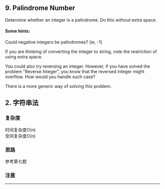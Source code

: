 ## 9. Palindrome Number
Determine whether an integer is a palindrome. Do this without extra space.

#### Some hints:
Could negative integers be palindromes? (ie, -1)

If you are thinking of converting the integer to string, note the restriction of using extra space.

You could also try reversing an integer. However, if you have solved the problem "Reverse Integer", you know that the reversed integer might overflow. How would you handle such case?

There is a more generic way of solving this problem.

## 2. 字符串法

### 复杂度
时间复杂度O(n)  <br>
空间复杂度O(n)

### 思路
参考第七题

### 注意
***
